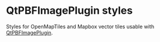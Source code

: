# QtPBFImagePlugin styles
Styles for OpenMapTiles and Mapbox vector tiles usable with [QtPBFImagePlugin](https://github.com/tumic0/QtPBFImagePlugin).
